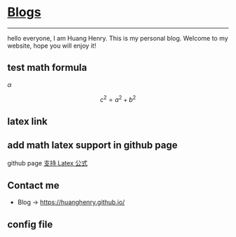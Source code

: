 <head>
    <script src="https://cdn.mathjax.org/mathjax/latest/MathJax.js?config=TeX-AMS-MML_HTMLorMML" type="text/javascript"></script>
    <script type="text/x-mathjax-config">
        MathJax.Hub.Config({
            tex2jax: {
            skipTags: ['script', 'noscript', 'style', 'textarea', 'pre'],
            inlineMath: [['$','$']]
            }
        });
    </script>
</head>

# [**Blogs**](https://huanghenry.github.io/)

---

hello everyone, I am Huang Henry. This is my personal blog. Welcome to my website, hope you will enjoy it!

## test math formula

$\alpha$

$$c^2=a^2+b^2$$

## latex link

## add math latex support in github page

github page [支持 Latex 公式](https://zhuanlan.zhihu.com/p/36302775)

## Contact me

- Blog -> <https://huanghenry.github.io/>

## config file

